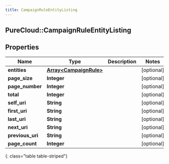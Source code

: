 ```yaml
---
title: CampaignRuleEntityListing
---
```

## PureCloud::CampaignRuleEntityListing

## Properties

|Name | Type | Description | Notes|
|------------ | ------------- | ------------- | -------------|
| **entities** | [**Array&lt;CampaignRule&gt;**](CampaignRule.html) |  | [optional] |
| **page_size** | **Integer** |  | [optional] |
| **page_number** | **Integer** |  | [optional] |
| **total** | **Integer** |  | [optional] |
| **self_uri** | **String** |  | [optional] |
| **first_uri** | **String** |  | [optional] |
| **last_uri** | **String** |  | [optional] |
| **next_uri** | **String** |  | [optional] |
| **previous_uri** | **String** |  | [optional] |
| **page_count** | **Integer** |  | [optional] |
{: class="table table-striped"}


